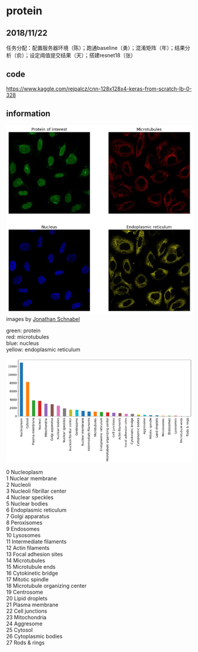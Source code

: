 # protein
## 2018/11/22

任务分配：配置服务器环境（陈）；跑通baseline（勇）；混淆矩阵（年）；结果分析（俞）；设定阈值提交结果（天）；搭建resnet18（张）

## code
<https://www.kaggle.com/rejpalcz/cnn-128x128x4-keras-from-scratch-lb-0-328>


## information
![4channels](4channels.JPG)
images by [Jonathan Schnabel](https://www.kaggle.com/jschnab/exploring-the-human-protein-atlas-images)

green: protein  
red: microtubules  
blue: nucleus  
yellow: endoplasmic reticulum  


![distribution](distribution.png)

0  Nucleoplasm  
1  Nuclear membrane  
2  Nucleoli  
3  Nucleoli fibrillar center  
4  Nuclear speckles  
5  Nuclear bodies  
6  Endoplasmic reticulum  
7  Golgi apparatus  
8  Peroxisomes  
9  Endosomes  
10  Lysosomes  
11  Intermediate filaments  
12  Actin filaments  
13  Focal adhesion sites  
14  Microtubules  
15  Microtubule ends  
16  Cytokinetic bridge  
17  Mitotic spindle  
18  Microtubule organizing center  
19  Centrosome  
20  Lipid droplets  
21  Plasma membrane  
22  Cell junctions  
23  Mitochondria  
24  Aggresome  
25  Cytosol  
26  Cytoplasmic bodies   
27  Rods & rings  
